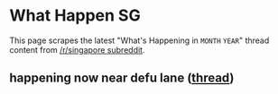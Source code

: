 # What Happen SG

This page scrapes the latest "What's Happening in `MONTH` `YEAR`" thread content from [/r/singapore subreddit](https://www.reddit.com/r/singapore/).

<!-- START HAPPENING -->
## happening now near defu lane ([thread](https://v.redd.it/4nt7hs99v22a1))


<!-- END HAPPENING -->